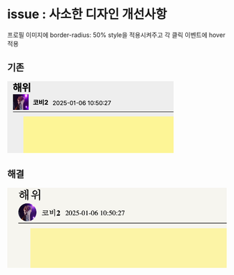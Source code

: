 # issue : 사소한 디자인 개선사항

프로필 이미지에 border-radius: 50% style을 적용시켜주고
각 클릭 이벤트에 hover적용

## 기존
![Alt text](image.png)

## 해결
![Alt text](image-1.png)